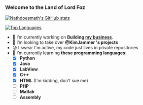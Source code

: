### Welcome to the Land of Lord Foz

[![Nathdoesmath's GitHub stats](https://github-readme-stats.vercel.app/api?username=Nathdoesmath&card_width=700&bg_color=424549&text_color=E2F1F4&title_color=15AFB7&count_private=true)](https://github.com/anuraghazra/github-readme-stats)

[![Top Languages](https://github-readme-stats.vercel.app/api/top-langs/?username=Nathdoesmath&card_width=495&langs_count=10&bg_color=424549&title_color=15AFB7&text_color=E2F1F4)](https://github.com/anuraghazra/github-readme-stats)

- 🔭 I’m currently working on **Building [my business](http://FozFuncs.com/)**.
- 👯 I’m looking to take over **@KimJammer 's projects**
- 😓 I swear I'm active, my code just lives in private repositories 
- 🌱 I’m currently learning **these programming languages**:
  - [x] **Python**
  - [x] **Java**
  - [x] **LabView**
  - [x] **C++**
  - [x] **HTML** (I'm kidding, don't sue me)
  - [ ] **PHP**
  - [ ] **Matlab**
  - [ ] **Assembly**
